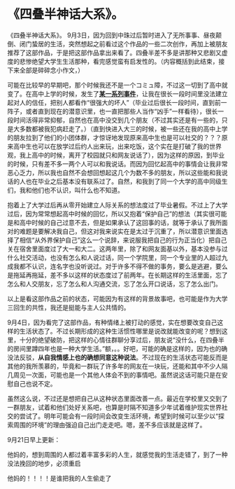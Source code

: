 《四叠半神话大系》。
==========
《四叠半神话大系》。
9月3日，因为回到中珠过后暂时进入了无所事事、昼夜颠倒、闭门蛰居的生活，突然想起之前看过这个作品的一些二次创作，再加上被朋友推荐了这部作品，于是把这部作品拿出来看了。四叠半差不多是讲那种又悲剧又虚度的悲惨绝望大学生生活那种，看完感觉蛮有启发性的。（内容概括到此结束，接下来全部是碎碎念小作文，）

可能在比较早的早期吧，那个时候我还不是一个コミュ障，不过这一切到了高中就变了。在高中上学的时候，发生了[**某一系列事件**](sakubun/aruken.md)，让我在很长一段时间里没法建立起对人的信任，把别人都看作“很强大的坏人”（毕业过后很长一段时间，直到前一阵子，或者直到现在的潜意识里，也一直把那些人当作“凶手”一样看待），很长一段时间活得非常抑郁，自然也在高中没交到几个朋友（不过其实还是有一些的，只是大多数都被我犯病赶走了。）（直到快进入大三的时候，被一些还在我的高中上学的朋友拉到了他们的小团体群，才惊讶地发现原来高中生也是可以社交的？？？原来高中生也可以在放学过后约人出来玩，出来吃饭，这个实在是打破了我的世界观，我上高中的时候，离开了校园就只和网友说话了），因为这样的原因，到毕业的时候，只有差不多一两个人可以和我说话。而因为回忆起高中的事情会让我非常恶心乏力，所以我也自然不会想回想起这几个为数不多的朋友，所以这些能和我说话的人也在毕业之后基本没有联系过了。自然，和我到了同一个大学的高中同级生们，我和他们也不认识，叫什么也不知道。

抱着上了大学过后再从零开始建立人际关系的想法度过了毕业暑假。不过上了大学过后，因为常常想起高中时候的回忆，所以又抱着“保护自己”的想法（其实很可能是和高中时候的自己过意不去，但是如果承认了这回事的话，就等于承认了我所面对的难题是要解决我自己，但这对我来说实在是太过于沉重了，所以潜意识里面选择了相信“从外界保护自己”这么一个说辞，来说服我把自己的行为正当化）把自己关在宿舍里面度过了大一和大二。这两年里，除了和网友面基以外，基本没参与过什么社交活动，也没有怎么和人说过话，同一个学院里，同一个专业里的人超过九成我都不认识，连名字也没听说过。对于许多不得不做的事务，要么是逃避，要么是拖延再拖延，差不多以这样的状态度过了前两年。在长期这样的生活里面，忘了怎么和人交朋友，忘了怎么和人沟通交流，忘了怎么开口说话，忘了怎么出门。

以上是看这部作品之前的状态，可能因为有这样的背景故事吧，也可能是作为大学三回生的共性，我还是挺能与主人公共情的。

9月4日，因为看完了这部作品，有种情绪上被打动的感觉，实在想要改变自己这样的生活状态了。不过长期形成的这种生活惯性哪里是说改就能改变的呢？想到这里，十分的绝望破防，把这样的心情往群聊分享过后，朋友说“没什么，在四叠半的房间里蹲四年也是一种大学生活。”额，。。好吧，可能的确是这样的，因为也的确没法反驳，**从自我情感上也的确想同意这种说法**。不过现在的生活状态可能反而是其他的我所羡慕的，毕竟和一群玩了许多年的网友在一块玩，还能和其中不少人隔几周见一次面，可能也是一个其他人体会不到的事情吧。虽然说这话可能只是在安慰自己也说不定。

虽然这么说，不过还是想把自己从这种状态里面改善一点。最近在学校里又交到了一群朋友，试着和他们处好关系吧，也算是时隔不知道多少年试着维护现实世界社交的尝试了。明年可能会有一段时间会改变生活环境，希望到时候可以至少以“探索周围的环境”的理由强迫自己出门走走吧。嗯，差不多应该就是这样了。


9月21日早上更新：

他妈的，想到周围的人都过着丰富多彩的人生，就感觉我的生活走错了，到了一种没法挽回的地步，必须重启

他妈的！！！！是谁把我的人生偷走了